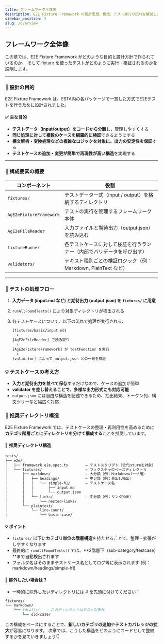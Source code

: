 ```yaml
---
title: フレームワーク全体像
description: E2E Fixture Framework の設計思想、構成、テスト実行の流れを解説します。
sidebar_position: 2
slug: /overview
---
```


## フレームワーク全体像

この章では、E2E Fixture Framework がどのような目的と設計方針で作られているのか、
そして fixture を使ったテストがどのように実行・検証されるのかを説明します。

---

### 🎯 設計の目的

E2E Fixture Framework は、ESTA内の各パッケージで一貫した方式でE2Eテストを行うために設計されました。

#### ✅ 主な目的

- **テストデータ（input/output）をコードから分離**し、管理しやすくする
- **同じ処理に対して複数のケースを網羅的に検証**できるようにする
- **構文解析・変換処理などの複雑なロジックを対象に、出力の安定性を保証**する
- **テストケースの追加・変更が簡単で再現性が高い構造**を実現する

---

### 🧩 構成要素の概要

| コンポーネント          | 役割                                                                   |
| ----------------------- | ---------------------------------------------------------------------- |
| `fixtures/`             | テストデータ一式（input / output）を格納するディレクトリ               |
| `AgE2eFixtureFramework` | テストの実行を管理するフレームワーク本体                               |
| `AgE2eFileReader`       | 入力ファイルと期待出力（output.json）を読み込む                        |
| `fixtureRunner`         | 各テストケースに対して検証を行うランナー（内部でバリデータを呼び出す） |
| `validators/`           | テキスト種別ごとの検証ロジック（例：Markdown, PlainText など）         |

---

### 🔁 テストの処理フロー

1. **入力データ (input.md など) と期待出力 (output.json) を `fixtures/` に用意**

2. `runAllFoundTests()` により対象ディレクトリが検出される

3. 各テストケースについて、以下の流れで処理が実行される:
   ```text
   [fixtures/basic/input.md]
     ↓
   [AgE2eFileReader] で読み取り
     ↓
   [AgE2eFixtureFramework] が testFunction を実行
     ↓
   [validator] によって output.json との一致を検証
   ```

### 💡 テストケースの考え方

- **入力と期待出力を並べて保存**するだけなので、ケースの追加が簡単
- **validator を差し替えることで、多様な出力形式にも対応可能**
- `output.json` には自由な構造を記述できるため、抽出結果、トークン列、構文ツリーなど幅広く対応

### 📁 推奨ディレクトリ構造

E2E Fixture Framework では、テストケースの整理・再利用性を高めるために
**カテゴリ階層ごとにディレクトリを分けて構成する**ことを推奨しています。

#### 📁 推奨ディレクトリ構造

```bash
tests/
├── e2e/
│   ├── framework.e2e.spec.ts        ← テストスクリプト（全fixtureを対象）
│   └── fixtures/                    ← フィクスチャのベースディレクトリ
│       ├── markdown/                ← 大分類（例：Markdownパーサ用）
│       │   ├── headings/            ← 中分類（例：見出し抽出）
│       │   │   └── simple-h1/       ← テストケース名
│       │   │       ├── input.md
│       │   │       └── output.json
│       │   └── links/               ← 中分類（例：リンク抽出）
│       │       └── nested-links/
│       └── plaintext/
│           └── line-count/
│               └── basic-case/
```

#### 💡 ポイント

- `fixtures/` 以下に**カテゴリ単位の階層構造**を持たせることで、整理・拡張がしやすくなります
- 最終的に `runAllFoundTests()` では、**2階層下（sub-category/testcase）**まで自動検出されます
- フォルダ名はそのままテストケース名としてログ等に表示されます (例：markdown/headings/simple-h1)

#### 🚫 除外したい場合は？

- 一時的に除外したいディレクトリには # を先頭に付けてください：

```bash
fixtures/
└── markdown/
    └── #drafts/   ← このディレクトリはテスト対象外
        └── old-case/
```

この構成をベースにすることで、**新しいカテゴリの追加**や**テストカバレッジの拡大**が容易になります。
次章では、こうした構造をどのようにコードとして整備するかを見ていきましょう👇
